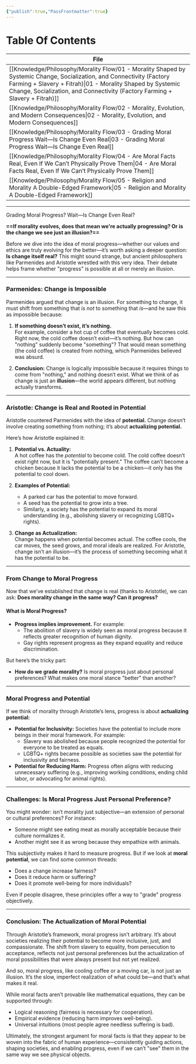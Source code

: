 ```yaml
---
{"publish":true,"PassFrontmatter":true}
---
```


# Table Of Contents
| File                                                                                                                                                                                                                                                                   |
| ---------------------------------------------------------------------------------------------------------------------------------------------------------------------------------------------------------------------------------------------------------------------- |
| [[Knowledge/Philosophy/Morality Flow/01 - Morality Shaped by Systemic Change, Socialization, and Connectivity (Factory Farming + Slavery + Fitrah)\|01 - Morality Shaped by Systemic Change, Socialization, and Connectivity (Factory Farming + Slavery + Fitrah)]] |
| [[Knowledge/Philosophy/Morality Flow/02 - Morality, Evolution, and Modern Consequences\|02 - Morality, Evolution, and Modern Consequences]]                                                                                                                         |
| [[Knowledge/Philosophy/Morality Flow/03 - Grading Moral Progress Wait—Is Change Even Real\|03 - Grading Moral Progress Wait—Is Change Even Real]]                                                                                                                   |
| [[Knowledge/Philosophy/Morality Flow/04 - Are Moral Facts Real, Even If We Can’t Physically Prove Them\|04 - Are Moral Facts Real, Even If We Can’t Physically Prove Them]]                                                                                         |
| [[Knowledge/Philosophy/Morality Flow/05 - Religion and Morality A Double-Edged Framework\|05 - Religion and Morality A Double-Edged Framework]]                                                                                                                     |

---

Grading Moral Progress? Wait—Is Change Even Real?

**==If morality evolves, does that mean we're actually progressing? Or is the change we see just an illusion?==**

Before we dive into the idea of moral progress—whether our values and ethics are truly evolving for the better—it’s worth asking a deeper question: **Is change itself real?** This might sound strange, but ancient philosophers like Parmenides and Aristotle wrestled with this very idea. Their debate helps frame whether "progress" is possible at all or merely an illusion.

---

### **Parmenides: Change is Impossible**

Parmenides argued that change is an illusion. For something to change, it must shift from something that _is not_ to something that _is_—and he saw this as impossible because:

1. **If something doesn’t exist, it’s nothing.**  
    For example, consider a hot cup of coffee that eventually becomes cold. Right now, the cold coffee doesn’t exist—it’s nothing. But how can "nothing" suddenly become "something"? That would mean something (the cold coffee) is created from nothing, which Parmenides believed was absurd.
    
2. **Conclusion:** Change is logically impossible because it requires things to come from "nothing," and nothing doesn’t exist. What we think of as change is just an **illusion**—the world appears different, but nothing actually transforms.
    

---

### **Aristotle: Change is Real and Rooted in Potential**

Aristotle countered Parmenides with the idea of **potential.** Change doesn’t involve creating something from nothing; it’s about **actualizing potential.**

Here’s how Aristotle explained it:

1. **Potential vs. Actuality:**  
    A hot coffee has the _potential_ to become cold. The cold coffee doesn’t exist right now, but it is "potentially present." The coffee can’t become a chicken because it lacks the potential to be a chicken—it only has the potential to cool down.
    
2. **Examples of Potential:**
    
    - A parked car has the potential to move forward.
    - A seed has the potential to grow into a tree.
    - Similarly, a society has the potential to expand its moral understanding (e.g., abolishing slavery or recognizing LGBTQ+ rights).
3. **Change as Actualization:**  
    Change happens when potential becomes actual. The coffee cools, the car moves, the seed grows, and moral ideals are realized. For Aristotle, change isn’t an illusion—it’s the process of something becoming what it has the potential to be.
    

---

### **From Change to Moral Progress**

Now that we’ve established that change is real (thanks to Aristotle), we can ask: **Does morality change in the same way? Can it progress?**

#### What is Moral Progress?

- **Progress implies improvement.** For example:
    - The abolition of slavery is widely seen as moral progress because it reflects greater recognition of human dignity.
    - Gay rights represent progress as they expand equality and reduce discrimination.

But here’s the tricky part:

- **How do we grade morality?** Is moral progress just about personal preferences? What makes one moral stance "better" than another?

---

### **Moral Progress and Potential**

If we think of morality through Aristotle’s lens, progress is about **actualizing potential:**

- **Potential for Inclusivity:** Societies have the potential to include more beings in their moral framework. For example:
    - Slavery was abolished because people recognized the potential for everyone to be treated as equals.
    - LGBTQ+ rights became possible as societies saw the potential for inclusivity and fairness.
- **Potential for Reducing Harm:** Progress often aligns with reducing unnecessary suffering (e.g., improving working conditions, ending child labor, or advocating for animal rights).

---

### **Challenges: Is Moral Progress Just Personal Preference?**

You might wonder: isn’t morality just subjective—an extension of personal or cultural preferences? For instance:

- Someone might see eating meat as morally acceptable because their culture normalizes it.
- Another might see it as wrong because they empathize with animals.

This subjectivity makes it hard to measure progress. But if we look at **moral potential**, we can find some common threads:

- Does a change increase fairness?
- Does it reduce harm or suffering?
- Does it promote well-being for more individuals?

Even if people disagree, these principles offer a way to "grade" progress objectively.

---

### **Conclusion: The Actualization of Moral Potential**

Through Aristotle’s framework, moral progress isn’t arbitrary. It’s about societies realizing their potential to become more inclusive, just, and compassionate. The shift from slavery to equality, from persecution to acceptance, reflects not just personal preferences but the actualization of moral possibilities that were always present but not yet realized.

And so, moral progress, like cooling coffee or a moving car, is not just an illusion. It’s the slow, imperfect realization of what could be—and that’s what makes it real.

While moral facts aren’t provable like mathematical equations, they can be supported through:

- Logical reasoning (fairness is necessary for cooperation).
- Empirical evidence (reducing harm improves well-being).
- Universal intuitions (most people agree needless suffering is bad).

Ultimately, the strongest argument for moral facts is that they appear to be woven into the fabric of human experience—consistently guiding actions, shaping societies, and enabling progress, even if we can’t "see" them in the same way we see physical objects.